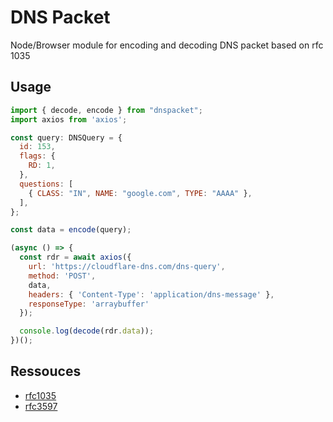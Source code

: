 # DNS Packet

Node/Browser module for encoding and decoding DNS packet based on rfc 1035

## Usage

```js
import { decode, encode } from "dnspacket";
import axios from 'axios';

const query: DNSQuery = {
  id: 153,
  flags: {
    RD: 1,
  },
  questions: [
    { CLASS: "IN", NAME: "google.com", TYPE: "AAAA" },
  ],
};

const data = encode(query);

(async () => {
  const rdr = await axios({
    url: 'https://cloudflare-dns.com/dns-query',
    method: 'POST',
    data,
    headers: { 'Content-Type': 'application/dns-message' },
    responseType: 'arraybuffer'
  });

  console.log(decode(rdr.data));
})();
```

## Ressouces

- [rfc1035](https://www.rfc-editor.org/rfc/rfc1035)
- [rfc3597](https://datatracker.ietf.org/doc/html/rfc3597)

